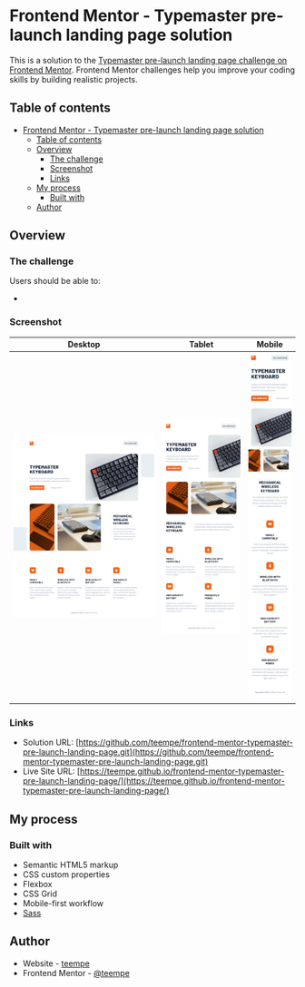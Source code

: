 # Frontend Mentor - Typemaster pre-launch landing page solution

This is a solution to the [Typemaster pre-launch landing page challenge on Frontend Mentor](). Frontend Mentor challenges help you improve your coding skills by building realistic projects.

## Table of contents

- [Frontend Mentor - Typemaster pre-launch landing page solution](#frontend-mentor---typemaster-pre-launch-landing-page-solution)
  - [Table of contents](#table-of-contents)
  - [Overview](#overview)
    - [The challenge](#the-challenge)
    - [Screenshot](#screenshot)
    - [Links](#links)
  - [My process](#my-process)
    - [Built with](#built-with)
  - [Author](#author)

## Overview

### The challenge

Users should be able to:

-

### Screenshot
| Desktop                       | Tablet                       | Mobile                       |
|-------------------------------|------------------------------|------------------------------|
| ![](./screenshot-desktop.jpg) | ![](./screenshot-tablet.jpg) | ![](./screenshot-mobile.jpg) |

### Links

- Solution URL: [https://github.com/teempe/frontend-mentor-typemaster-pre-launch-landing-page.git](https://github.com/teempe/frontend-mentor-typemaster-pre-launch-landing-page.git)
- Live Site URL: [https://teempe.github.io/frontend-mentor-typemaster-pre-launch-landing-page/](https://teempe.github.io/frontend-mentor-typemaster-pre-launch-landing-page/)

## My process

### Built with

- Semantic HTML5 markup
- CSS custom properties
- Flexbox
- CSS Grid
- Mobile-first workflow
- [Sass](https://sass-lang.com/)

## Author

- Website - [teempe](https://github.com/teempe)
- Frontend Mentor - [@teempe](https://www.frontendmentor.io/profile/teempe)
